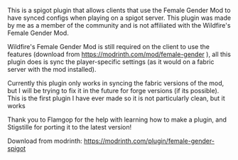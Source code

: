 This is a spigot plugin that allows clients that use the Female Gender Mod to have synced configs when playing on a spigot server. This plugin was made by me as a member of the community and is not affiliated with the Wildfire's Female Gender Mod.

Wildfire's Female Gender Mod is still required on the client to use the features (download from https://modrinth.com/mod/female-gender ), all this plugin does is sync the player-specific settings (as it would on a fabric server with the mod installed).

Currently this plugin only works in syncing the fabric versions of the mod, but I will be trying to fix it in the future for forge versions (if its possible). This is the first plugin I have ever made so it is not particularly clean, but it works

Thank you to Flamgop for the help with learning how to make a plugin, and Stigstille for porting it to the latest version!

Download from modrinth: https://modrinth.com/plugin/female-gender-spigot
